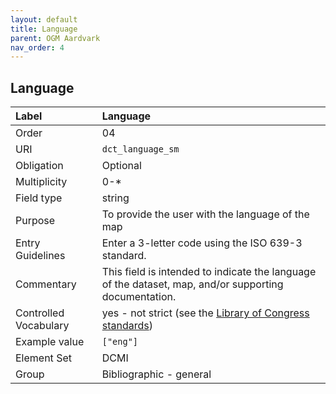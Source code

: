 ```yaml
---
layout: default
title: Language
parent: OGM Aardvark
nav_order: 4
---
```


## Language

| Label                 | Language                |
|:----------------------|:------------------------|
| Order                 | 04                      |
| URI                   | `dct_language_sm`       |
| Obligation            | Optional                |
| Multiplicity          | 0-\*                    |
| Field type            | string                  |
| Purpose               | To provide the user with the language of the map |
| Entry Guidelines      | Enter a 3-letter code using the ISO 639-3 standard. |
| Commentary            | This field is intended to indicate the language of the dataset, map, and/or supporting documentation. |
| Controlled Vocabulary | yes - not strict (see the [Library of Congress standards](https://www.loc.gov/standards/iso639-2/php/code_list.php)) |
| Example value         | `["eng"]`               |
| Element Set           | DCMI                    |
| Group                 | Bibliographic - general |
